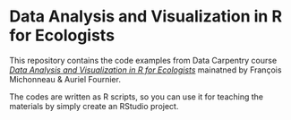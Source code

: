 # Data Analysis and Visualization in R for Ecologists

This repository contains the code examples from 
Data Carpentry course 
[_Data Analysis and Visualization in R for Ecologists_](https://datacarpentry.org/R-ecology-lesson/index.html)
mainatned by François Michonneau & Auriel Fournier.

The codes are written as R scripts, so you can use it for teaching
the materials by simply create an RStudio project.
